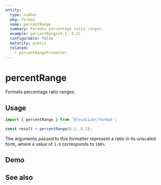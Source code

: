 ```yaml
---
entity:
  type: number
  pkg: format
  name: percentRange
  summary: Formats percentage ratio ranges.
  example: percentRange(0.1, 0.2)
  configurable: false
  maturity: public
  related:
    - percentRangeFormatter
---
```


# percentRange <Package name="format"/>

Formats percentage ratio ranges.

## Usage

```typescript twoslash
import { percentRange } from '@localizer/format';

const result = percentRange(0.1, 0.2);
```

The arguments passed to this formatter represent a ratio in its unscaled form, where a value of `1.0` corresponds to `100%`.

## Demo

<script setup>
  import { ref } from 'vue';
  import { NFormItem } from 'naive-ui/es/form';
  import { NInputNumber } from 'naive-ui/es/input-number';

  const start = ref(0.1);
  const end = ref(0.2);
</script>

<EntityDemo :args="[start, end]">
  <NFormItem label="Range start">
    <NInputNumber clearable v-model:value="start" :step="0.01" />
  </NFormItem>
  <NFormItem label="Range end">
    <NInputNumber clearable v-model:value="end"  :step="0.01" />
  </NFormItem>
</EntityDemo>

## See also

<Entities />
